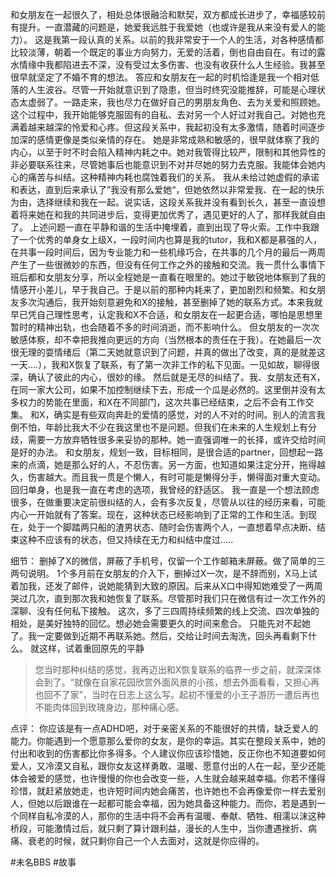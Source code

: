 和女朋友在一起很久了，相处总体很融洽和默契，双方都成长进步了，幸福感较前有提升。一直潜藏的问题是，她爱我远胜于我爱她（也或许是我从来没有爱人的能力）。
这是我第一段认真的关系。以前的我非常安于一个人的生活，对各种感情都比较淡薄，朝着一个既定的事业方向努力，无爱的活着，倒也自由自在。有过的露水情缘中我都陷进去不深，没有受过太多伤害、也没有收获什么人生经验。我甚至很早就坚定了不婚不育的想法。
答应和女朋友在一起的时机恰逢是我一个相对低落的人生波谷。尽管一开始就意识到了隐患，但当时终究没能推辞，可能是心理状态太虚弱了。一路走来，我也尽力在做好自己的男朋友角色、去为关爱和照顾她。这个过程中，我开始能够克服固有的自私、去对另一个人好过对我自己。对她也充满着越来越深的怜爱和心疼。但这段关系中，我起初没有太多激情，随着时间逐步加深的感情更像是类似亲情的存在。
她是非常成熟和敏感的，很早就体察了我的内心，以至于时不时会陷入精神内耗之中。她对我管得比较严，限制和其他异性的非必要联系往来，尽管她事后也能意识到不对并尽她的努力去克服。我能体会她内心的痛苦与纠结。这种精神内耗也腐蚀着我们的关系。
我从未给过她虚假的承诺和表达，直到后来承认了”我没有那么爱她“，但她依然以非常爱我、在一起的快乐为由，选择继续和我在一起。说实话，这段关系我并没有看到长久，甚至一直设想着将来她在和我的共同进步后，变得更加优秀了，遇见更好的人了，那样我就自由了。
上述问题一直在平静和谐的生活中掩埋着，直到出现了导火索。工作中我跟了一个优秀的单身女上级X，一段时间内也算是我的tutor，我和X都是慕强的人，在共事一段时间后，因为专业能力和一些机缘巧合，在共事的几个月的最后一两周产生了一些很微妙的东西，但没有任何工作之外的接触和交流。我一贯什么事情下班后都和女朋友分享，所以全程她是一直看在眼里的。她过于敏锐地体察到了我的情感开小差儿，早于我自己。于是以前的那种内耗来了，更加剧烈和频繁。和女朋友多次沟通后，我开始刻意避免和X的接触，甚至删掉了她的联系方式。本来我就早已凭自己理性思考，认定我和X不合适，和女朋友在一起更合适，哪怕是思想里暂时的精神出轨，也会随着不多的时间消逝，而不影响什么。
但女朋友的一次次敏感体察，却不幸把我推向更远的方向（当然根本的责任在于我）。在她最后一次很无理的耍情绪后（第二天她就意识到了问题，并真的做出了改变，真的是就差这一天....），我和X恢复了联系，有了第一次非工作的私下见面。一见如故，聊得很深，确认了彼此的内心，很妙的缘。
然后就是无尽的纠结了。我、女朋友还有X，在同一家大公司，如果不加控制继续下去，形成一个瓜是必然的。这里倒并没有太多权力的势能在里面，和X在不同部门，这次共事已经结束，之后不会有工作交集。
和X，确实是有些双向奔赴的爱情的感觉，对的人不对的时间。别人的流言我倒不怕，年龄比我大不少在我这里也不是问题。但我们在未来的人生规划上有分歧，需要一方放弃牺牲很多来妥协的那种。她一直强调唯一的长择，或许交给时间是好的办法。
和女朋友，规划一致，目标相同，是很合适的partner，回想起一路来的点滴，她是那么好的人，不忍伤害。另一方面，也知道如果注定分开，拖得越久，伤害越大。而且我一贯是个懒人，有时可能是懒得分手，懒得面对重大变动。
回归单身，也是我一直在考虑的选项，我曾经的舒适区。
我一直是一个想法顾虑很多，在做重要决定前很纠结的人，会有多次反复，尽管从以往的经历来看，可能内心一开始就有了答案。现在，这种状态已经影响到了正常的工作和生活。到现在，处于一个脚踏两只船的渣男状态、随时会伤害两个人，一直想着早点决断、结束这种不应该有的状态，但又持续在无力和纠结中度过.....

细节：
删掉了X的微信，屏蔽了手机号，仅留一个工作邮箱未屏蔽。做了简单的三两句说明。
1个多月前在女朋友的介入下，删掉过X一次，是不辞而别，X马上试着加我，还发了邮件，说她能猜到大致的原因。后来从X口中得知她难受了一两周哭过几次，直到那次我和她恢复了联系。尽管那时我们只在微信有过一次工作外的深聊、没有任何私下接触。
这次，多了三四周持续频繁的线上交流、四次单独的相处，是美好独特的回忆。想必她会需要更久的时间来愈合。
只能先对不起她了。我一定要做到近期不再联系她。然后，交给让时间去淘洗，回头再看剩下什么。
就这样，试着重回原先的平静
>您当时那种纠结的感觉，我再迈出和X恢复联系的临界一步之前，就深深体会到了。“就像在自家花园欣赏外面风景的小孩，想去外面看看，又担心再也回不了家”，当时在日志上这么写。起初不懂爱的小王子游历一遭后再也不能肉体回到玫瑰身边，那种痛心感。

点评：
你应该是有一点ADHD吧，对于亲密关系的不能很好的共情，缺乏爱人的能力。你能遇到一个愿意那么爱你的女友，是你的幸运。其实在整段关系中，她的付出和收到的伤害都比你多得多。个人建议你应该珍惜她，反正你也不知道要如何爱人，又冷漠又自私，跟你女友这样勇敢、温暖、愿意付出的人在一起，至少还能体会被爱的感觉，也许慢慢的你也会改变一些，人生就会越来越幸福。你若不懂得珍惜，就赶紧放她走，也许短时间内她会痛苦，也许她也不会再像爱你一样去爱别人，但她以后跟谁在一起都可能会幸福，因为她具备这种能力。而你，若是遇到一个同样自私冷漠的人，那你的生活中将不会再有温暖、奉献、牺牲、相濡以沫这种桥段，可能激情过后，就只剩了算计跟利益，漫长的人生中，当你遭遇挫折、病痛、衰老的时候，就只剩你自己一个人去面对，这就是你应得的。

#未名BBS #故事 